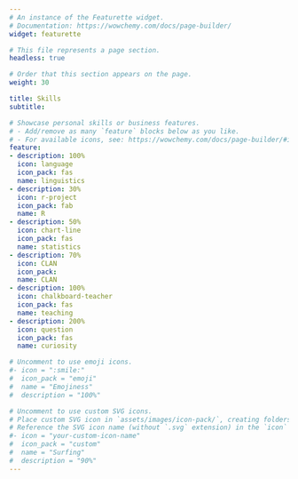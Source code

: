 ```yaml
---
# An instance of the Featurette widget.
# Documentation: https://wowchemy.com/docs/page-builder/
widget: featurette

# This file represents a page section.
headless: true

# Order that this section appears on the page.
weight: 30

title: Skills
subtitle:

# Showcase personal skills or business features.
# - Add/remove as many `feature` blocks below as you like.
# - For available icons, see: https://wowchemy.com/docs/page-builder/#icons
feature:
- description: 100%
  icon: language
  icon_pack: fas
  name: linguistics
- description: 30%
  icon: r-project
  icon_pack: fab
  name: R
- description: 50%
  icon: chart-line
  icon_pack: fas
  name: statistics
- description: 70%
  icon: CLAN
  icon_pack: 
  name: CLAN
- description: 100%
  icon: chalkboard-teacher
  icon_pack: fas
  name: teaching
- description: 200%
  icon: question
  icon_pack: fas
  name: curiosity

# Uncomment to use emoji icons.
#- icon = ":smile:"
#  icon_pack = "emoji"
#  name = "Emojiness"
#  description = "100%"  

# Uncomment to use custom SVG icons.
# Place custom SVG icon in `assets/images/icon-pack/`, creating folders if necessary.
# Reference the SVG icon name (without `.svg` extension) in the `icon` field.
#- icon = "your-custom-icon-name"
#  icon_pack = "custom"
#  name = "Surfing"
#  description = "90%"
---
```


